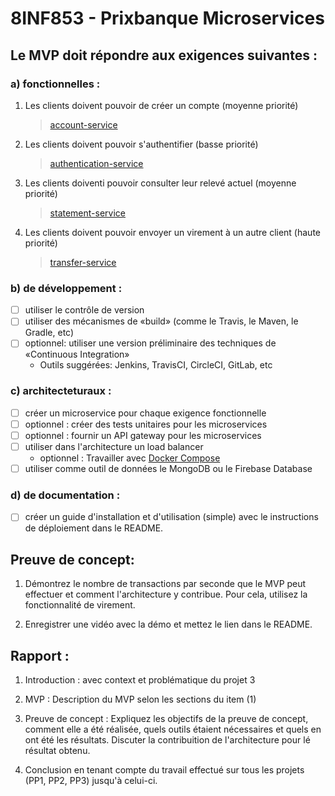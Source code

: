 # 8INF853 - Prixbanque Microservices

## Le MVP doit répondre aux exigences suivantes :

### a) fonctionnelles :

1. Les clients doivent pouvoir de créer un compte (moyenne priorité)
    > [account-service](https://github.com/christianfs/8INF853-prixbanque/tree/main/prixbanque/account-service)

2. Les clients doivent pouvoir s'authentifier (basse priorité)
    > [authentication-service](https://github.com/christianfs/8INF853-prixbanque/tree/main/prixbanque/authentication-service)

3. Les clients doiventi pouvoir consulter leur relevé actuel (moyenne priorité)
    > [statement-service](https://github.com/christianfs/8INF853-prixbanque/tree/main/prixbanque/statement-service)

4. Les clients doivent pouvoir envoyer un virement à un autre client (haute priorité)
    > [transfer-service](https://github.com/christianfs/8INF853-prixbanque/tree/main/prixbanque/transfer-service)

### b) de développement  :

- [ ] utiliser le contrôle de version
- [ ] utiliser des mécanismes de «build»  (comme le Travis, le Maven, le Gradle, etc)
- [ ] optionnel: utiliser une version préliminaire des techniques de «Continuous Integration»
    - Outils suggérées:  Jenkins, TravisCI,  CircleCI, GitLab, etc

### c) architecteturaux :

- [ ] créer un microservice pour chaque exigence fonctionnelle
- [ ] optionnel : créer des tests unitaires pour les microservices
- [ ] optionnel : fournir un API gateway pour les microservices
- [ ] utiliser dans l'architecture un load balancer
    - optionnel : Travailler avec [Docker Compose](https://docs.docker.com/compose)
- [ ] utiliser comme outil de données le MongoDB ou le Firebase Database

### d) de documentation :

- [ ] créer un  guide d'installation et d'utilisation (simple) avec le instructions de déploiement dans le README.

## Preuve de concept:

1. Démontrez le nombre de transactions par seconde que le MVP peut effectuer et comment l'architecture y contribue.
Pour cela, utilisez la fonctionnalité de virement.

2. Enregistrer une vidéo avec la démo et mettez le lien dans le README.

## Rapport :

1. Introduction : avec context et problématique du projet 3

2. MVP : Description du MVP selon les sections du item (1)

3. Preuve de concept : Expliquez les objectifs de la preuve de concept, comment elle a été réalisée, quels outils étaient nécessaires et quels en ont été les résultats. Discuter la contribuition de l'architecture pour lé résultat obtenu.

4. Conclusion en tenant compte du travail effectué sur tous les projets (PP1, PP2, PP3) jusqu'à celui-ci.
